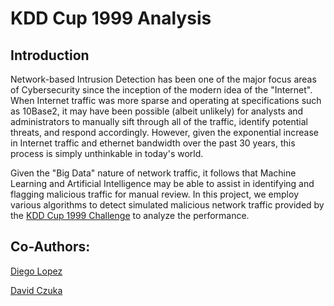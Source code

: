 # KDD Cup 1999 Analysis

## Introduction

Network-based Intrusion Detection has been one of the major focus areas of Cybersecurity since the inception of the modern idea of the "Internet". When Internet traffic was more sparse and operating at specifications such as 10Base2, it may have been possible (albeit unlikely) for analysts and administrators to manually sift through all of the traffic, identify potential threats, and respond accordingly. However, given the exponential increase in Internet traffic and ethernet bandwidth over the past 30 years, this process is simply unthinkable in today's world. 

Given the "Big Data" nature of network traffic, it follows that Machine Learning and Artificial Intelligence may be able to assist in identifying and flagging malicious traffic for manual review. In this project, we employ various algorithms to detect simulated malicious network traffic provided by the [KDD Cup 1999 Challenge](http://kdd.ics.uci.edu/databases/kddcup99/kddcup99.html) to analyze the performance. 


## Co-Authors:

[Diego Lopez](https://github.com/diego-lopez8)

[David Czuka](https://github.com/dcsuka)
